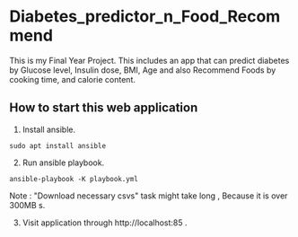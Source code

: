 # Diabetes_predictor_n_Food_Recommend
This is my Final Year Project.
This includes an app that can predict diabetes by Glucose level, Insulin dose, BMI, Age and also Recommend Foods by cooking time, and calorie content.

## How to start this web application
1. Install ansible.
```shell
sudo apt install ansible
```

2. Run ansible playbook.
```shell
ansible-playbook -K playbook.yml
```
Note : "Download necessary csvs" task might take long , Because it is over 300MB s.

3. Visit application through http://localhost:85 .